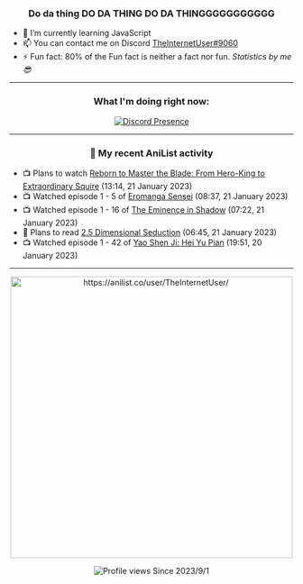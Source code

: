 <div align="center">

### Do da thing DO DA THING DO DA THINGGGGGGGGGGG
</div>

- 🌱 I’m currently learning JavaScript
- 📫 You can contact me on Discord [TheInternetUser#9060](https://discord.com/users/534117072796385300)
- ⚡ Fun fact: 80% of the Fun fact is neither a fact nor fun. _Statistics by me 😎_
<hr>

<div align="center">

### What I'm doing right now:
[![Discord Presence](https://lanyard.cnrad.dev/api/534117072796385300)](https://discord.com/users/534117072796385300)
<hr>
  
### 🌸 My recent AniList activity

</div>

<!-- ANILIST_ACTIVITY:start -->

-   📺 Plans to watch [Reborn to Master the Blade: From Hero-King to Extraordinary Squire](https://anilist.co/anime/142193) (13:14, 21 January 2023)
-   📺 Watched episode 1 - 5 of [Eromanga Sensei](https://anilist.co/anime/21685) (08:37, 21 January 2023)
-   📺 Watched episode 1 - 16 of [The Eminence in Shadow](https://anilist.co/anime/130298) (07:22, 21 January 2023)
-   📖 Plans to read [2.5 Dimensional Seduction](https://anilist.co/manga/110785) (06:45, 21 January 2023)
-   📺 Watched episode 1 - 42 of [Yao Shen Ji: Hei Yu Pian](https://anilist.co/anime/116964) (19:51, 20 January 2023)

<!-- ANILIST_ACTIVITY:end -->
<hr>

<div align="center">

<img width="500" alt="https://anilist.co/user/TheInternetUser/" src="https://img.anili.st/User/929966"/>

![Profile views](https://gpvc.arturio.dev/TheInternetUse7) Since 2023/9/1

</div>
